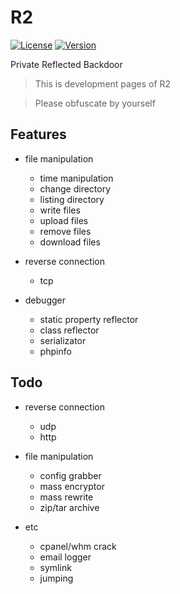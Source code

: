 # R2
[![License](https://img.shields.io/badge/license-MIT-green.svg)](LICENSE)
[![Version](https://img.shields.io/badge/version-0.1-red.svg)]()

Private Reflected Backdoor
> This is development pages of R2

> Please obfuscate by yourself

## Features
* file manipulation
  * time manipulation
  * change directory
  * listing directory
  * write files
  * upload files
  * remove files
  * download files

* reverse connection
  * tcp

* debugger
  * static property reflector
  * class reflector
  * serializator
  * phpinfo

## Todo
* reverse connection
  * udp
  * http

* file manipulation
  * config grabber
  * mass encryptor
  * mass rewrite
  * zip/tar archive

* etc
  * cpanel/whm crack
  * email logger
  * symlink
  * jumping
